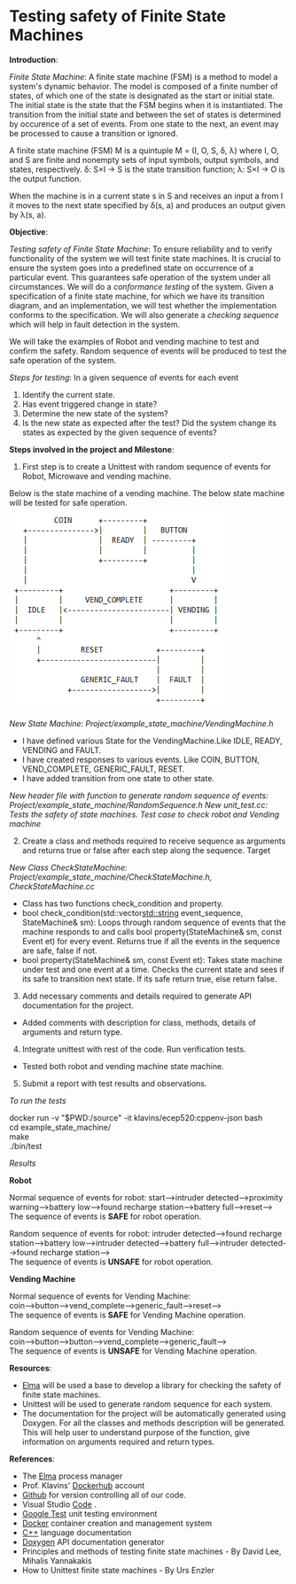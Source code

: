 # Testing safety of Finite State Machines

**Introduction**:

*Finite State Machine*: A finite state machine (FSM) is a method to model a system's dynamic behavior. The model is composed of a finite number of states, of which one of the state is designated as the start or initial state. The initial state is the state that the FSM begins when it is instantiated. The transition from the initial state and between the set of states is determined by occurence of a set of events. From one state to the next, an event may be processed to cause a transition or ignored.

A finite state machine (FSM) M is a quintuple
                               M = (I, O, S, δ, λ)
where I, O, and S are finite and nonempty sets of input symbols, output symbols, and states,
respectively.
δ: S×I → S is the state transition function;
λ: S×I → O is the output function.

When the machine is in a current state s in S and receives an input a from I it moves to the next state specified by δ(s, a) and produces an output given by λ(s, a).

**Objective**:

*Testing safety of Finite State Machine*: To ensure reliability and to verify functionality of the system we will test finite state machines. It is crucial to ensure the system goes into a predefined state on occurrence of a particular event. This guarantees safe operation of the system under all circumstances. We will do a *conformance testing* of the system. Given a specification of a  finite state machine, for which we have its transition diagram, and an implementation, we will test whether the implementation conforms to the specification. We will also generate a *checking sequence* which will help in fault detection in the system. 

We will take the examples of Robot and vending machine to test and confirm the safety. Random sequence of events will be produced to test the safe operation of the system.

*Steps for testing*: In a given sequence of events for each event 
1. Identify the current state.
2. Has event triggered change in state?
3. Determine the new state of the system?
4. Is the new state as expected after the test?
Did the system change its states as expected by the given sequence of events?

**Steps involved in the project and Milestone**: 
1. First step is to create a Unittest with random sequence of events for Robot, Microwave and vending machine.

Below is the state machine of a vending machine. The below state machine will be tested for safe operation.
![Image of state machine](https://github.com/jyothv/ECE590project/blob/master/VendingMachine.PNG)

*New State Machine: Project/example_state_machine/VendingMachine.h*

- I have defined various State for the VendingMachine.Like IDLE, READY, VENDING and FAULT.
- I have created responses to various events. Like COIN, BUTTON, VEND_COMPLETE, GENERIC_FAULT, RESET.
- I have added transition from one state to other state.

*New header file with function to generate random sequence of events: Project/example_state_machine/RandomSequence.h*
*New unit_test.cc: Tests the safety of state machines. Test case to check robot and Vending machine*

2. Create a class and methods required to receive sequence as arguments and  returns true or false after each step along the sequence.
Target 

*New Class CheckStateMachine: Project/example_state_machine/CheckStateMachine.h, CheckStateMachine.cc*

- Class has two functions check_condition and property.
- bool check_condition(std::vector<std::string> event_sequence, StateMachine& sm): Loops through random sequence of events that the machine responds to and calls bool property(StateMachine& sm, const Event et) for every event. Returns true if all the events in the sequence are safe, false if not.
- bool property(StateMachine& sm, const Event et): Takes state machine under test and one event at a time. Checks the current state and sees if its safe to transition next state. If its safe return true, else return false.

3. Add necessary comments and details required to generate API documentation for the project.
- Added comments with description for class, methods, details of arguments and return type.

4. Integrate unittest with rest of the code. Run verification tests.
- Tested both robot and vending machine state machine. 

5. Submit a report with test results and observations.

*To run the tests*

docker run -v "$PWD:/source" -it klavins/ecep520:cppenv-json bash <br/>
cd example_state_machine/ <br/>
make <br/>
 ./bin/test <br/>

*Results*

**Robot**

Normal sequence of events for robot:
start-->intruder detected-->proximity warning-->battery low-->found recharge station-->battery full-->reset--> <br/>
The sequence of events is **SAFE** for robot operation. <br/>

Random sequence of events for robot:
intruder detected-->found recharge station-->battery low-->intruder detected-->battery full-->intruder detected-->found recharge station--> <br/>
The sequence of events is **UNSAFE** for robot operation.<br/>

**Vending Machine**

Normal sequence of events for Vending Machine: <br/>
coin-->button-->vend_complete-->generic_fault-->reset--> <br/>
The sequence of events is **SAFE** for Vending Machine operation. <br/>

Random sequence of events for Vending Machine: <br/>
coin-->button-->button-->vend_complete-->generic_fault--> <br/>
The sequence of events is **UNSAFE** for Vending Machine operation. <br/>


**Resources**:
* [Elma](https://klavins.github.io/ECEP520/index.html) will be used a base to develop a library for checking the safety of finite state machines.
* Unittest will be used to generate random sequence for each system.
* The documentation for the project will be automatically generated using Doxygen. For all the classes and methods description will be generated. This will help user to understand purpose of the function, give information on arguments required and return types.

**References**:

* The [Elma](https://klavins.github.io/ECEP520/index.html) process manager
* Prof. Klavins' [Dockerhub](https://cloud.docker.com/u/klavins/repository/docker/klavins/ecep520) account
* [Github](https://github.com/) for version controlling all of our code. 
* Visual Studio [Code](https://code.visualstudio.com/) .
* [Google Test](https://github.com/google/googletest) unit testing environment
* [Docker](https://www.docker.com/) container creation and management system
* [C++](http://www.cplusplus.com/) language documentation
* [Doxygen](http://www.doxygen.org/) API documentation generator
* Principles and methods of testing finite state machines - By David Lee, Mihalis Yannakakis
* How to Unittest finite state machines - By Urs Enzler 
